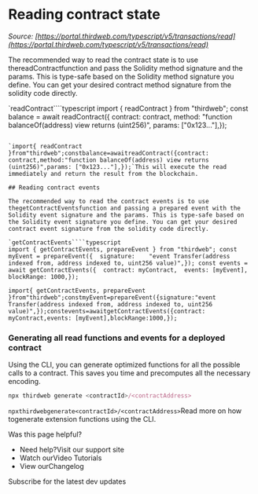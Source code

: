 # Reading contract state

*Source: [https://portal.thirdweb.com/typescript/v5/transactions/read](https://portal.thirdweb.com/typescript/v5/transactions/read)*

The recommended way to read the contract state is to use thereadContractfunction and pass the Solidity method signature and the params. This is type-safe based on the Solidity method signature you define. You can get your desired contract method signature from the solidity code directly.

`readContract````typescript
import { readContract } from "thirdweb"; const balance = await readContract({  contract: contract,  method: "function balanceOf(address) view returns (uint256)",  params: ["0x123..."],});
```

`import{ readContract }from"thirdweb";constbalance=awaitreadContract({contract: contract,method:"function balanceOf(address) view returns (uint256)",params: ["0x123..."],});`This will execute the read immediately and return the result from the blockchain.

## Reading contract events

The recommended way to read the contract events is to use thegetContractEventsfunction and passing a prepared event with the Solidity event signature and the params. This is type-safe based on the Solidity event signature you define. You can get your desired contract event signature from the solidity code directly.

`getContractEvents````typescript
import { getContractEvents, prepareEvent } from "thirdweb"; const myEvent = prepareEvent({  signature:    "event Transfer(address indexed from, address indexed to, uint256 value)",}); const events = await getContractEvents({  contract: myContract,  events: [myEvent],  blockRange: 1000,});
```

`import{ getContractEvents, prepareEvent }from"thirdweb";constmyEvent=prepareEvent({signature:"event Transfer(address indexed from, address indexed to, uint256 value)",});constevents=awaitgetContractEvents({contract: myContract,events: [myEvent],blockRange:1000,});`
### Generating all read functions and events for a deployed contract

Using the CLI, you can generate optimized functions for all the possible calls to a contract. This saves you time and precomputes all the necessary encoding.

```typescript
npx thirdweb generate <contractId>/<contractAddress>
```

`npxthirdwebgenerate<contractId>/<contractAddress>`Read more on how togenerate extension functions using the CLI.

Was this page helpful?

* Need help?Visit our support site
* Watch ourVideo Tutorials
* View ourChangelog

Subscribe for the latest dev updates

